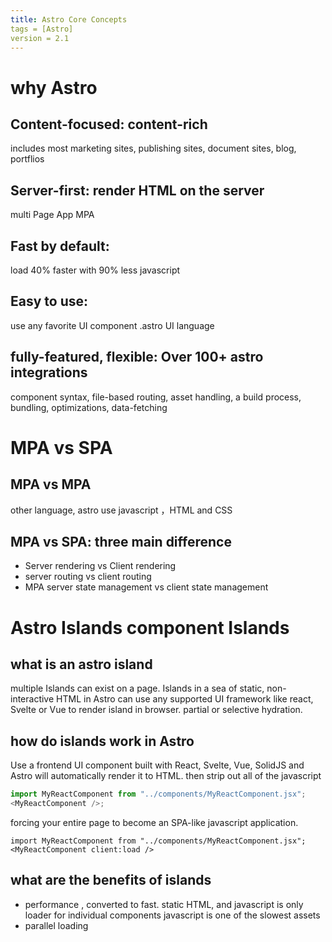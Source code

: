 ```yaml
---
title: Astro Core Concepts
tags = [Astro]
version = 2.1
---
```


# why Astro

## Content-focused: content-rich

includes most marketing sites, publishing sites, document sites, blog, portflios

## Server-first: render HTML on the server

multi Page App MPA

## Fast by default:

load 40% faster with 90% less javascript

## Easy to use:

use any favorite UI component .astro UI language

## fully-featured, flexible: Over 100+ astro integrations

component syntax, file-based routing, asset handling, a build process, bundling, optimizations, data-fetching

# MPA vs SPA

## MPA vs MPA

other language, astro use javascript ，HTML and CSS

## MPA vs SPA: three main difference

- Server rendering vs Client rendering
- server routing vs client routing
- MPA server state management vs client state management

# Astro Islands component Islands

## what is an astro island

multiple Islands can exist on a page. Islands in a sea of static, non-interactive HTML
in Astro can use any supported UI framework like react, Svelte or Vue to render island in browser.
partial or selective hydration.

## how do islands work in Astro

Use a frontend UI component built with React, Svelte, Vue, SolidJS and Astro will automatically render it to HTML.
then strip out all of the javascript

```javascript
import MyReactComponent from "../components/MyReactComponent.jsx";
<MyReactComponent />;
```

forcing your entire page to become an SPA-like javascript application.

```
import MyReactComponent from "../components/MyReactComponent.jsx";
<MyReactComponent client:load />
```

## what are the benefits of islands

- performance , converted to fast. static HTML, and javascript is only loader for individual components
  javascript is one of the slowest assets
- parallel loading
